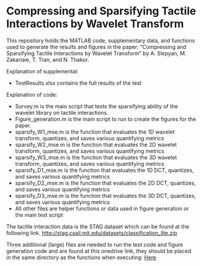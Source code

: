 # Compressing and Sparsifying Tactile Interactions by Wavelet Transform
This repository holds the MATLAB code, supplementary data, and functions used to generate the results and figures in the paper: “Compressing and Sparsifying Tactile Interactions by Wavelet Transform” by A. Slepyan, M. Zakariaie, T. Tran, and N. Thakor.

Explanation of supplemental:
- TestResults.xlsx contains the full results of the test

Explanation of code:
- Survey.m is the main script that tests the sparsifying ability of the wavelet library on tactile interactions.
- Figure_generation.m is the main script to run to create the figures for the paper.
- sparsify_W1_mse.m is the function that evaluates the 1D wavelet transform, quantizes, and saves various quantifying metrics
- sparsify_W2_mse.m is the function that evaluates the 2D wavelet transform, quantizes, and saves various quantifying metrics
- sparsify_W3_mse.m is the function that evaluates the 3D wavelet transform, quantizes, and saves various quantifying metrics
- sparsify_D1_mse.m is the function that evaluates the 1D DCT, quantizes, and saves various quantifying metrics
- sparsify_D2_mse.m is the function that evaluates the 2D DCT, quantizes, and saves various quantifying metrics
- sparsify_D3_mse.m is the function that evaluates the 3D DCT, quantizes, and saves various quantifying metrics
- All other files are helper functions or data used in figure generation or the main test script

The tactile interaction data is the STAG dataset which can be found at the following link.
http://stag.csail.mit.edu/datasets/classification_lite.zip

Three additional (large) files are needed to run the test code and figure generation code and are found at this onedrive link, they should be placed in the same directory as the functions when executing:
[Here](https://livejohnshopkins-my.sharepoint.com/:f:/g/personal/aslepya1_jh_edu/EolkBfklbJ9PuXpYAMATCF0B4ggfkofcBk__PjZKTxfghA?e=GpTKU5)
